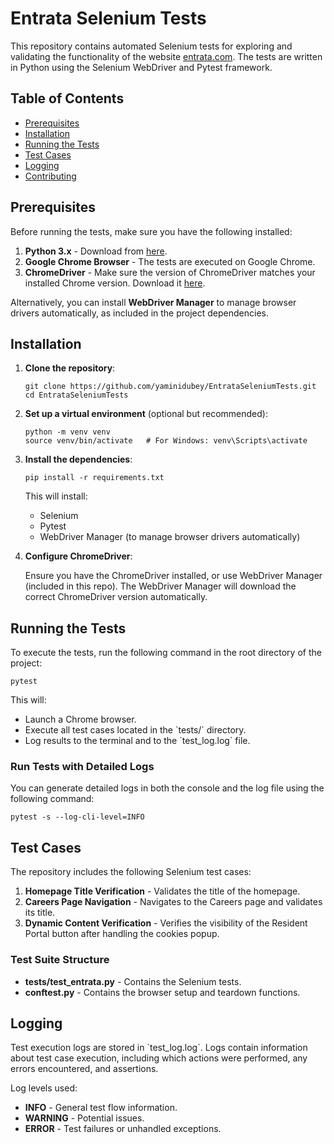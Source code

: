 
# Entrata Selenium Tests

This repository contains automated Selenium tests for exploring and validating the functionality of the website [entrata.com](https://www.entrata.com). The tests are written in Python using the Selenium WebDriver and Pytest framework.

## Table of Contents
- [Prerequisites](#prerequisites)
- [Installation](#installation)
- [Running the Tests](#running-the-tests)
- [Test Cases](#test-cases)
- [Logging](#logging)
- [Contributing](#contributing)

## Prerequisites

Before running the tests, make sure you have the following installed:

1. **Python 3.x** - Download from [here](https://www.python.org/downloads/).
2. **Google Chrome Browser** - The tests are executed on Google Chrome.
3. **ChromeDriver** - Make sure the version of ChromeDriver matches your installed Chrome version. Download it [here](https://sites.google.com/chromium.org/driver/).

Alternatively, you can install **WebDriver Manager** to manage browser drivers automatically, as included in the project dependencies.

## Installation

1. **Clone the repository**:

   ```
   git clone https://github.com/yaminidubey/EntrataSeleniumTests.git
   cd EntrataSeleniumTests
   ```

2. **Set up a virtual environment** (optional but recommended):

   ```
   python -m venv venv
   source venv/bin/activate   # For Windows: venv\Scripts\activate
   ```

3. **Install the dependencies**:

   ```
   pip install -r requirements.txt
   ```

   This will install:
   - Selenium
   - Pytest
   - WebDriver Manager (to manage browser drivers automatically)

4. **Configure ChromeDriver**:

   Ensure you have the ChromeDriver installed, or use WebDriver Manager (included in this repo). The WebDriver Manager will download the correct ChromeDriver version automatically.

## Running the Tests

To execute the tests, run the following command in the root directory of the project:

```
pytest
```

This will:
- Launch a Chrome browser.
- Execute all test cases located in the \`tests/\` directory.
- Log results to the terminal and to the \`test_log.log\` file.

### Run Tests with Detailed Logs

You can generate detailed logs in both the console and the log file using the following command:

```
pytest -s --log-cli-level=INFO
```

## Test Cases

The repository includes the following Selenium test cases:

1. **Homepage Title Verification** - Validates the title of the homepage.
2. **Careers Page Navigation** - Navigates to the Careers page and validates its title.
3. **Dynamic Content Verification** - Verifies the visibility of the Resident Portal button after handling the cookies popup.

### Test Suite Structure

- **tests/test_entrata.py** - Contains the Selenium tests.
- **conftest.py** - Contains the browser setup and teardown functions.

## Logging

Test execution logs are stored in \`test_log.log\`. Logs contain information about test case execution, including which actions were performed, any errors encountered, and assertions.

Log levels used:
- **INFO** - General test flow information.
- **WARNING** - Potential issues.
- **ERROR** - Test failures or unhandled exceptions.

